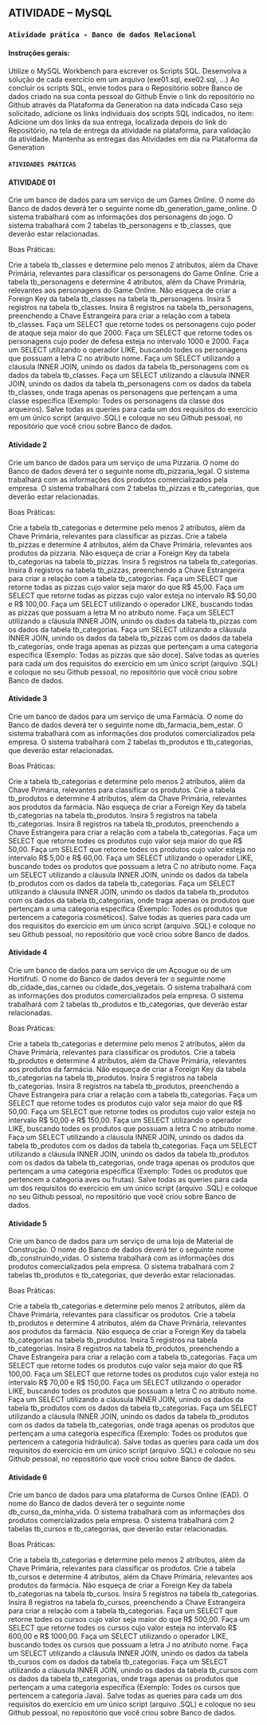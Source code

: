 
## ATIVIDADE – MySQL
### `Atividade prática - Banco de dados Relacional`


#### Instruções gerais:
Utilize o MySQL Workbench para escrever os Scripts SQL.
Desenvolva a solução de cada exercício em um arquivo (exe01.sql, exe02.sql, ...)
Ao concluir os scripts SQL, envie todos para o Repositório sobre Banco de dados criado na sua conta pessoal do Github
Envie o link do repositório no Github através da Plataforma da Generation na data indicada
Caso seja solicitado, adicione os links individuais dos scripts SQL indicados, no item: Adicione um dos links da sua entrega, localizada depois do link do Repositório, na tela de entrega da atividade na plataforma, para validação da atividade.
Mantenha as entregas das Atividades em dia na Plataforma da Generation


#### `ATIVIDADES PRÁTICAS`
#### ATIVIDADE 01

Crie um banco de dados para um serviço de um Games Online. O nome do Banco de dados deverá ter o seguinte nome db_generation_game_online. O sistema trabalhará com as informações dos personagens do jogo. O sistema trabalhará com 2 tabelas tb_personagens e tb_classes, que deverão estar relacionadas.



Boas Práticas:

Crie a tabela tb_classes e determine pelo menos 2 atributos, além da Chave Primária, relevantes para classificar os personagens do Game Online.
Crie a tabela tb_personagens e determine 4 atributos, além da Chave Primária, relevantes aos personagens do Game Online.
Não esqueça de criar a Foreign Key da tabela tb_classes na tabela tb_personagens.
Insira 5 registros na tabela tb_classes.
Insira 8 registros na tabela tb_personagens, preenchendo a Chave Estrangeira para criar a relação com a tabela tb_classes.
Faça um SELECT que retorne todes os personagens cujo poder de ataque seja maior do que 2000.
Faça um SELECT que retorne todes os personagens cujo poder de defesa esteja no intervalo 1000 e 2000.
Faça um SELECT utilizando o operador LIKE, buscando todes os personagens que possuam a letra C no atributo nome.
Faça um SELECT utilizando a cláusula INNER JOIN, unindo os dados da tabela tb_personagens com os dados da tabela tb_classes.
Faça um SELECT utilizando a cláusula INNER JOIN, unindo os dados da tabela tb_personagens com os dados da tabela tb_classes, onde traga apenas os personagens que pertençam a uma classe específica (Exemplo: Todes os personagens da classe dos arqueiros).
Salve todas as queries para cada um dos requisitos do exercício em um único script (arquivo .SQL) e coloque no seu Github pessoal, no repositório que você criou sobre Banco de dados.

#### Atividade 2

Crie um banco de dados para um serviço de uma Pizzaria. O nome do Banco de dados deverá ter o seguinte nome db_pizzaria_legal. O sistema trabalhará com as informações dos produtos comercializados pela empresa. O sistema trabalhará com 2 tabelas tb_pizzas e tb_categorias, que deverão estar relacionadas.



Boas Práticas:

Crie a tabela tb_categorias e determine pelo menos 2 atributos, além da Chave Primária, relevantes para classificar as pizzas.
Crie a tabela tb_pizzas e determine 4 atributos, além da Chave Primária, relevantes aos produtos da pizzaria.
Não esqueça de criar a Foreign Key da tabela tb_categorias na tabela tb_pizzas.
Insira 5 registros na tabela tb_categorias.
Insira 8 registros na tabela tb_pizzas, preenchendo a Chave Estrangeira para criar a relação com a tabela tb_categorias.
Faça um SELECT que retorne todas as pizzas cujo valor seja maior do que R$ 45,00.
Faça um SELECT que retorne todas as pizzas cujo valor esteja no intervalo R$ 50,00 e R$ 100,00.
Faça um SELECT utilizando o operador LIKE, buscando todas as pizzas que possuam a letra M no atributo nome.
Faça um SELECT utilizando a cláusula INNER JOIN, unindo os dados da tabela tb_pizzas com os dados da tabela tb_categorias.
Faça um SELECT utilizando a cláusula INNER JOIN, unindo os dados da tabela tb_pizzas com os dados da tabela tb_categorias, onde traga apenas as pizzas que pertençam a uma categoria específica (Exemplo: Todas as pizzas que são doce).
Salve todas as queries para cada um dos requisitos do exercício em um único script (arquivo .SQL) e coloque no seu Github pessoal, no repositório que você criou sobre Banco de dados.

#### Atividade 3

Crie um banco de dados para um serviço de uma Farmácia. O nome do Banco de dados deverá ter o seguinte nome db_farmacia_bem_estar. O sistema trabalhará com as informações dos produtos comercializados pela empresa. O sistema trabalhará com 2 tabelas tb_produtos e tb_categorias, que deverão estar relacionadas.



Boas Práticas:

Crie a tabela tb_categorias e determine pelo menos 2 atributos, além da Chave Primária, relevantes para classificar os produtos.
Crie a tabela tb_produtos e determine 4 atributos, além da Chave Primária, relevantes aos produtos da farmácia.
Não esqueça de criar a Foreign Key da tabela tb_categorias na tabela tb_produtos.
Insira 5 registros na tabela tb_categorias.
Insira 8 registros na tabela tb_produtos, preenchendo a Chave Estrangeira para criar a relação com a tabela tb_categorias.
Faça um SELECT que retorne todes os produtos cujo valor seja maior do que R$ 50,00.
Faça um SELECT que retorne todes os produtos cujo valor esteja no intervalo R$ 5,00 e R$ 60,00.
Faça um SELECT utilizando o operador LIKE, buscando todes os produtos que possuam a letra C no atributo nome.
Faça um SELECT utilizando a cláusula INNER JOIN, unindo os dados da tabela tb_produtos com os dados da tabela tb_categorias.
Faça um SELECT utilizando a cláusula INNER JOIN, unindo os dados da tabela tb_produtos com os dados da tabela tb_categorias, onde traga apenas os produtos que pertençam a uma categoria específica (Exemplo: Todes os produtos que pertencem a categoria cosméticos).
Salve todas as queries para cada um dos requisitos do exercício em um único script (arquivo .SQL) e coloque no seu Github pessoal, no repositório que você criou sobre Banco de dados.

#### Atividade 4

Crie um banco de dados para um serviço de um Açougue ou de um Hortifruti. O nome do Banco de dados deverá ter o seguinte nome db_cidade_das_carnes ou cidade_dos_vegetais. O sistema trabalhará com as informações dos produtos comercializados pela empresa. O sistema trabalhará com 2 tabelas tb_produtos e tb_categorias, que deverão estar relacionadas.



Boas Práticas:

Crie a tabela tb_categorias e determine pelo menos 2 atributos, além da Chave Primária, relevantes para classificar os produtos.
Crie a tabela tb_produtos e determine 4 atributos, além da Chave Primária, relevantes aos produtos da farmácia.
Não esqueça de criar a Foreign Key da tabela tb_categorias na tabela tb_produtos.
Insira 5 registros na tabela tb_categorias.
Insira 8 registros na tabela tb_produtos, preenchendo a Chave Estrangeira para criar a relação com a tabela tb_categorias.
Faça um SELECT que retorne todes os produtos cujo valor seja maior do que R$ 50,00.
Faça um SELECT que retorne todes os produtos cujo valor esteja no intervalo R$ 50,00 e R$ 150,00.
Faça um SELECT utilizando o operador LIKE, buscando todes os produtos que possuam a letra C no atributo nome.
Faça um SELECT utilizando a cláusula INNER JOIN, unindo os dados da tabela tb_produtos com os dados da tabela tb_categorias.
Faça um SELECT utilizando a cláusula INNER JOIN, unindo os dados da tabela tb_produtos com os dados da tabela tb_categorias, onde traga apenas os produtos que pertençam a uma categoria específica (Exemplo: Todes os produtos que pertencem a categoria aves ou frutas).
Salve todas as queries para cada um dos requisitos do exercício em um único script (arquivo .SQL) e coloque no seu Github pessoal, no repositório que você criou sobre Banco de dados.

#### Atividade 5

Crie um banco de dados para um serviço de uma loja de Material de Construção. O nome do Banco de dados deverá ter o seguinte nome db_construindo_vidas. O sistema trabalhará com as informações dos produtos comercializados pela empresa. O sistema trabalhará com 2 tabelas tb_produtos e tb_categorias, que deverão estar relacionadas.



Boas Práticas:

Crie a tabela tb_categorias e determine pelo menos 2 atributos, além da Chave Primária, relevantes para classificar os produtos.
Crie a tabela tb_produtos e determine 4 atributos, além da Chave Primária, relevantes aos produtos da farmácia.
Não esqueça de criar a Foreign Key da tabela tb_categorias na tabela tb_produtos.
Insira 5 registros na tabela tb_categorias.
Insira 8 registros na tabela tb_produtos, preenchendo a Chave Estrangeira para criar a relação com a tabela tb_categorias.
Faça um SELECT que retorne todes os produtos cujo valor seja maior do que R$ 100,00.
Faça um SELECT que retorne todes os produtos cujo valor esteja no intervalo R$ 70,00 e R$ 150,00.
Faça um SELECT utilizando o operador LIKE, buscando todes os produtos que possuam a letra C no atributo nome.
Faça um SELECT utilizando a cláusula INNER JOIN, unindo os dados da tabela tb_produtos com os dados da tabela tb_categorias.
Faça um SELECT utilizando a cláusula INNER JOIN, unindo os dados da tabela tb_produtos com os dados da tabela tb_categorias, onde traga apenas os produtos que pertençam a uma categoria específica (Exemplo: Todes os produtos que pertencem a categoria hidráulica).
Salve todas as queries para cada um dos requisitos do exercício em um único script (arquivo .SQL) e coloque no seu Github pessoal, no repositório que você criou sobre Banco de dados.


#### Atividade 6

Crie um banco de dados para uma plataforma de Cursos Online (EAD). O nome do Banco de dados deverá ter o seguinte nome db_curso_da_minha_vida. O sistema trabalhará com as informações dos produtos comercializados pela empresa. O sistema trabalhará com 2 tabelas tb_cursos e tb_categorias, que deverão estar relacionadas.



Boas Práticas:

Crie a tabela tb_categorias e determine pelo menos 2 atributos, além da Chave Primária, relevantes para classificar os produtos.
Crie a tabela tb_cursos e determine 4 atributos, além da Chave Primária, relevantes aos produtos da farmácia.
Não esqueça de criar a Foreign Key da tabela tb_categorias na tabela tb_cursos.
Insira 5 registros na tabela tb_categorias.
Insira 8 registros na tabela tb_cursos, preenchendo a Chave Estrangeira para criar a relação com a tabela tb_categorias.
Faça um SELECT que retorne todes os cursos cujo valor seja maior do que R$ 500,00.
Faça um SELECT que retorne todes os cursos cujo valor esteja no intervalo R$ 600,00 e R$ 1000,00.
Faça um SELECT utilizando o operador LIKE, buscando todes os cursos que possuam a letra J no atributo nome.
Faça um SELECT utilizando a cláusula INNER JOIN, unindo os dados da tabela tb_cursos com os dados da tabela tb_categorias.
Faça um SELECT utilizando a cláusula INNER JOIN, unindo os dados da tabela tb_cursos com os dados da tabela tb_categorias, onde traga apenas os produtos que pertençam a uma categoria específica (Exemplo: Todes os cursos que pertencem a categoria Java).
Salve todas as queries para cada um dos requisitos do exercício em um único script (arquivo .SQL) e coloque no seu Github pessoal, no repositório que você criou sobre Banco de dados.

